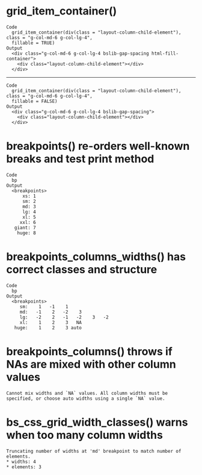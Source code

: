 # grid_item_container()

    Code
      grid_item_container(div(class = "layout-column-child-element"), class = "g-col-md-6 g-col-lg-4",
      fillable = TRUE)
    Output
      <div class="g-col-md-6 g-col-lg-4 bslib-gap-spacing html-fill-container">
        <div class="layout-column-child-element"></div>
      </div>

---

    Code
      grid_item_container(div(class = "layout-column-child-element"), class = "g-col-md-6 g-col-lg-4",
      fillable = FALSE)
    Output
      <div class="g-col-md-6 g-col-lg-4 bslib-gap-spacing">
        <div class="layout-column-child-element"></div>
      </div>

# breakpoints() re-orders well-known breaks and test print method

    Code
      bp
    Output
      <breakpoints>
          xs: 1
          sm: 2
          md: 3
          lg: 4
          xl: 5
         xxl: 6
       giant: 7
        huge: 8

# breakpoints_columns_widths() has correct classes and structure

    Code
      bp
    Output
      <breakpoints>
         sm:    1   -1    1
         md:   -1    2   -2    3
         lg:   -2    2   -1   -2    3   -2
         xl:    1    2    3   NA
       huge:    1    2    3 auto

# breakpoints_columns() throws if NAs are mixed with other column values

    Cannot mix widths and `NA` values. All column widths must be specified, or choose auto widths using a single `NA` value.

# bs_css_grid_width_classes() warns when too many column widths

    Truncating number of widths at 'md' breakpoint to match number of elements.
    * widths: 4
    * elements: 3

